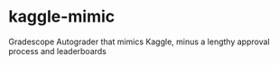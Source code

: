# kaggle-mimic
Gradescope Autograder that mimics Kaggle, minus a lengthy approval process and leaderboards

